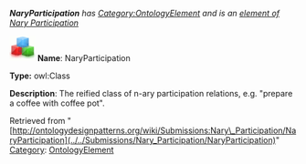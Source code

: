 ___NaryParticipation__ has [Category:OntologyElement](../../Category/OntologyElement "Category:OntologyElement") and is an [element of](../../Property/ElementOf "Property:ElementOf") [Nary Participation](../../Submissions/Nary_Participation "Submissions:Nary Participation")_


  




[![Class](../../images/thumb/2/27/Class.gif/45px-Class.gif)](../../Image/Class.gif "Class")
__Name__: NaryParticipation 


__Type:__ owl:Class 


__Description__: The reified class of n-ary participation relations, e.g. "prepare a coffee with coffee pot". 





Retrieved from "[http://ontologydesignpatterns.org/wiki/Submissions:Nary\_Participation/NaryParticipation](../../Submissions/Nary_Participation/NaryParticipation)"
 [Category](http://ontologydesignpatterns.org/wiki/Special:Categories "Special:Categories"): [OntologyElement](../../Category/OntologyElement "Category:OntologyElement")